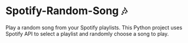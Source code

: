 # Spotify-Random-Song 🎶
Play a random song from your Spotify playlists. This Python project uses Spotify API to select a playlist and randomly choose a song to play.
